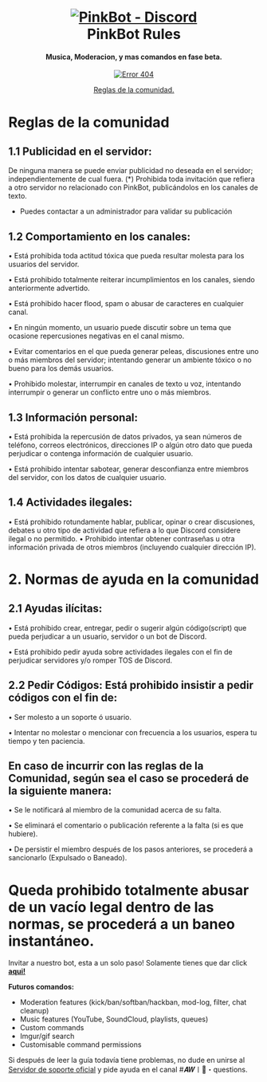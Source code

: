 <h1 align="center">
  <br>
  <a href="https://discord.gg/Q8gygxPd52"><img src="https://i.imgur.com/O61m7PX.png" alt="PinkBot - Discord"></a>
  <br>
 PinkBot Rules
  <br>
</h1>

<h4 align="center">Musica, Moderacion, y mas comandos en fase beta.</h4>

<p align="center">
  <a href="https://discord.gg/Q8gygxPd52">
    <img src="https://discord.com/api/guilds/825181209772294185/widget.json" alt="Error 404">
  </a>
 </p>


<p align="center">
  <a href="#overview">Reglas de la comunidad.</a>
 
  
</p>

# Reglas de la comunidad
## 1.1 Publicidad en el servidor:

De ninguna manera se puede enviar publicidad no deseada en el servidor; independientemente de cual fuera. (*)
Prohibida toda invitación que refiera a otro servidor no relacionado con PinkBot, publicándolos en los canales de texto.

* Puedes contactar a un administrador para validar su publicación

## 1.2 Comportamiento en los canales:

• Está prohibida toda actitud tóxica que pueda resultar molesta para los usuarios del servidor.

• Está prohibido totalmente reiterar incumplimientos en los canales, siendo anteriormente advertido.

• Está prohibido hacer flood, spam o abusar de caracteres en cualquier canal.

• En ningún momento, un usuario puede discutir sobre un tema que ocasione repercusiones negativas en el canal mismo.

• Evitar comentarios en el que pueda generar peleas, discusiones entre uno o más miembros del servidor; intentando generar un ambiente tóxico o no bueno para los demás usuarios.

• Prohibido molestar, interrumpir en canales de texto u voz, intentando interrumpir o generar un conflicto entre uno o más miembros.

## 1.3 Información personal:


• Está prohibida la repercusión de datos privados, ya sean números de teléfono, correos electrónicos, direcciones IP o algún otro dato que pueda perjudicar o contenga información de cualquier usuario.

• Está prohibido intentar sabotear, generar desconfianza entre miembros del servidor, con los datos de cualquier usuario.
## 1.4 Actividades ilegales:

• Está prohibido rotundamente hablar, publicar, opinar o crear discusiones, debates u otro tipo de actividad que refiera a lo que Discord considere ilegal o no permitido.
• Prohibido intentar obtener contraseñas u otra información privada de otros miembros (incluyendo cualquier dirección IP).

# 2. Normas de ayuda en la comunidad
## 2.1 Ayudas ilícitas:


• Está prohibido crear, entregar, pedir o sugerir algún código(script) que pueda perjudicar a un usuario, servidor o un bot de Discord.

• Está prohibido pedir ayuda sobre actividades ilegales con el fin de perjudicar servidores y/o romper TOS de Discord.

## 2.2 Pedir Códigos: Está prohibido insistir a pedir códigos con el fin de:


• Ser molesto a un soporte ó usuario.

• Intentar no molestar o mencionar con frecuencia a los usuarios, espera tu tiempo y ten paciencia.

## En caso de incurrir con las reglas de la Comunidad, según sea el caso se procederá de la siguiente manera:


• Se le notificará al miembro de la comunidad acerca de su falta.

• Se eliminará el comentario o publicación referente a la falta (si es que hubiere).

• De persistir el miembro después de los pasos anteriores, se procederá a sancionarlo (Expulsado o Baneado).

# Queda prohibido totalmente abusar de un vacío legal dentro de las normas, se procederá a un baneo instantáneo.







Invitar a nuestro bot, esta a un solo paso! Solamente tienes que dar click  [**aqui!**](https://discord.com/oauth2/authorize?client_id=818932421516722237&scope=bot&permissions=2147483647)


**Futuros comandos:**

- Moderation features (kick/ban/softban/hackban, mod-log, filter, chat cleanup)
- Music features (YouTube, SoundCloud, playlists, queues)
- Custom commands
- Imgur/gif search
- Customisable command permissions

Si después de leer la guía todavía tiene problemas, no dude en unirse al
[Servidor de soporte oficial](https://discord.gg/red) y pide ayuda en el canal #𝑨𝑾〡🏁・questions.


